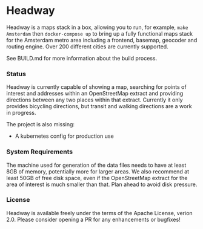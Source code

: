 # Headway

Headway is a maps stack in a box, allowing you to run, for example, `make Amsterdam` then `docker-compose up` to bring up a fully functional maps stack for the Amsterdam metro area including a frontend, basemap, geocoder and routing engine. Over 200 different cities are currently supported.

See BUILD.md for more information about the build process.

### Status

Headway is currently capable of showing a map, searching for points of interest and addresses within an OpenStreetMap extract and providing directions between any two places within that extract. Currently it only provides bicycling directions, but transit and walking directions are a work in progress.

The project is also missing:

- A kubernetes config for production use

### System Requirements

The machine used for generation of the data files needs to have at least 8GB of memory, potentially more for larger areas. We also recommend at least 50GB of free disk space, even if the OpenStreetMap extract for the area of interest is much smaller than that. Plan ahead to avoid disk pressure.

### License

Headway is available freely under the terms of the Apache License, verion 2.0. Please consider opening a PR for any enhancements or bugfixes!
